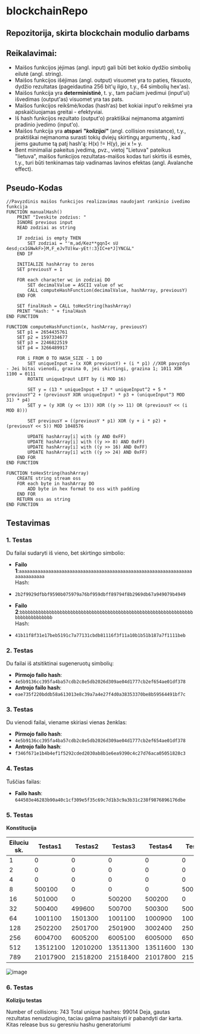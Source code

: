 # blockchainRepo

## Repozitorija, skirta blockchain modulio darbams

## Reikalavimai:

- Maišos funkcijos įėjimas (angl. input) gali būti bet kokio dydžio simbolių eilutė (angl. string).
- Maišos funkcijos išėjimas (angl. output) visuomet yra to paties, fiksuoto, dydžio rezultatas (pageidautina 256 bit'ų ilgio, t.y., 64 simbolių hex'as).
- Maišos funkcija yra **deterministinė**, t. y., tam pačiam įvedimui (input'ui) išvedimas (output'as) visuomet yra tas pats.
- Maišos funkcijos reikšmė/kodas (hash‘as) bet kokiai input'o reikšmei yra apskaičiuojamas greitai - efektyviai.
- Iš hash funkcijos rezultato (output'o) praktiškai neįmanoma atgaminti pradinio įvedimo (input'o).
- Maišos funkcija yra **atspari** ***"kolizijai"*** (angl. collision resistance), t.y., praktiškai neįmanoma surasti tokių dviejų skirtingų argumentų , kad jiems gautume tą patį hash'ą: H(x) != H(y), jei x != y.
- Bent minimaliai pakeitus įvedimą, pvz., vietoj "Lietuva" pateikus "lietuva", maišos funkcijos rezultatas-maišos kodas turi skirtis iš esmės, t.y., turi būti tenkinamas taip vadinamas lavinos efektas (angl. Avalanche effect).

## Pseudo-Kodas
```plaintext
//Pavyzdinis maišos funkcijos realizavimas naudojant rankinio ivedimo funkcija
FUNCTION manualHash()
    PRINT "Iveskite zodzius: "
    IGNORE previous input
    READ zodziai as string

    IF zodziai is empty THEN
        SET zodziai = "'m,ad/Kez**gqnI< sU 4esd;cx1GNwkF>}M,F_eJvTU)kw-yEt!:3}IC+e*J]YNC&L"
    END IF

    INITIALIZE hashArray to zeros
    SET previousY = 1

    FOR each character wc in zodziai DO
        SET decimalValue = ASCII value of wc
        CALL computeHashFunction(decimalValue, hashArray, previousY)
    END FOR

    SET finalHash = CALL toHexString(hashArray)
    PRINT "Hash: " + finalHash
END FUNCTION

FUNCTION computeHashFunction(x, hashArray, previousY)
    SET p1 = 2654435761
    SET p2 = 1597334677
    SET p3 = 2246822519
    SET p4 = 3266489917

    FOR i FROM 0 TO HASH_SIZE - 1 DO
        SET uniqueInput = (x XOR previousY) + (i * p1) //XOR pavyzdys - Jei bitai vienodi, grazina 0, jei skirtingi, grazina 1; 1011 XOR 1100 = 0111
        ROTATE uniqueInput LEFT by (i MOD 16)

        SET y = (13 * uniqueInput + 17 * uniqueInput^2 + 5 * previousY^2 + (previousY XOR uniqueInput) * p3 + (uniqueInput^3 MOD 31) * p4)
        SET y = (y XOR (y << 13)) XOR ((y >> 11) OR (previousY << (i MOD 8)))

        SET previousY = ((previousY * p1) XOR (y + i * p2) + (previousY << 5)) MOD 1048576

        UPDATE hashArray[i] with (y AND 0xFF)
        UPDATE hashArray[i] with ((y >> 8) AND 0xFF)
        UPDATE hashArray[i] with ((y >> 16) AND 0xFF)
        UPDATE hashArray[i] with ((y >> 24) AND 0xFF)
    END FOR
END FUNCTION

FUNCTION toHexString(hashArray)
    CREATE string stream oss
    FOR each byte in hashArray DO
        ADD byte in hex format to oss with padding
    END FOR
    RETURN oss as string
END FUNCTION
```

## Testavimas

### 1. Testas
Du failai sudaryti iš vieno, bet skirtingo simbolio:

- **Failo 1**:`aaaaaaaaaaaaaaaaaaaaaaaaaaaaaaaaaaaaaaaaaaaaaaaaaaaaaaaaaaaaaaaaaaaaaaaaaaaa`  
  Hash:
- `2b2f9929dfbbf9590b075979a76bf959dbff89794f8b2969db67a949079b4949`

- **Failo 2**:`bbbbbbbbbbbbbbbbbbbbbbbbbbbbbbbbbbbbbbbbbbbbbbbbbbbbbbbbbbbbbbbbbbbbbbbbbbbbbbb`  
  Hash:
- `41b11f8f31e17beb5191c7a77131cbdb81116f3f11a10b1b51b187a7f1111beb`

### 2. Testas
Du failai iš atsitiktinai sugeneruotų simbolių:

- **Pirmojo failo hash**:
- `4e5b9136cc395fa4ba57cdb2c8e5db2026d309ae04d1777cb2ef654ae01df378`
- **Antrojo failo hash**:
- `eae735f220bddb58a613013e8c39a7a4e27f4d0a38353370be8b59564491bf7c`

### 3. Testas
Du vienodi failai, viename skiriasi vienas ženklas:

- **Pirmojo failo hash**:
- `4e5b9136cc395fa4ba57cdb2c8e5db2026d309ae04d1777cb2ef654ae01df378`
- **Antrojo failo hash**:
- `f346f671e1b4b4ef1f5292cded2030ab8b1e6ea9390c4c27d76aca05051828c3`

### 4. Testas
Tuščias failas:

- **Failo hash**: `644503e46283b90a40c1cf309e5f35c69c7d1b3c9a3b31c238f9876896176dbe`

### 5. Testas
**Konstitucija**

| Eiluciu sk. | Testas1 | Testas2 | Testas3 | Testas4 | Testas5 | Vidutinis |
|--------------|---------|---------|---------|---------|---------|-----------|
| 1            | 0       | 0       | 0       | 0       | 0       | 0         |
| 2            | 0       | 0       | 0       | 0       | 0       | 0         |
| 4            | 0       | 0       | 0       | 0       | 0       | 0         |
| 8            | 500100  | 0       | 0       | 0       | 500700  | 200160    |
| 16           | 501000  | 0       | 500200  | 500200  | 0       | 300280    |
| 32           | 500400  | 499600  | 500700  | 500300  | 500400  | 500280    |
| 64           | 1001100 | 1501300 | 1001100 | 1000900 | 1000300 | 1100940   |
| 128          | 2502200 | 2501700 | 2501900 | 3002400 | 2501800 | 2602000   |
| 256          | 6004700 | 6005200 | 6005100 | 6005000 | 6505600 | 6105120   |
| 512          | 13512100| 12010200| 13511300| 13511600| 13010900| 13111220  |
| 789          | 21017900| 21518200| 21518400| 21017800| 21518400| 21318140  |

![image](https://github.com/user-attachments/assets/267ab672-859c-43e0-8e96-931cccad4dab)


### 6. Testas
**Koliziju testas**

Number of collisions: 743
Total unique hashes: 99014
Deja, gautas rezultatas nenudziugino, taciau galima pasitaisyti ir pabandyti dar karta. Kitas release bus su geresniu hashu generatoriumi



